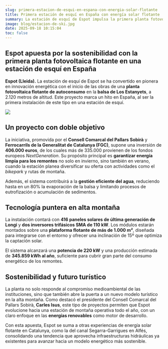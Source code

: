 ```yaml
---
slug: primera-estacion-de-esqui-en-espana-con-energia-solar-flotante
title: Primera estación de esquí en España con energía solar flotante
summary: La estación de esquí de Espot impulsa la primera planta fotovoltaica flotante en una estación de esquí en España. La instalación, ubicada en la balsa de Los Estanyets a 2.120 metros de altura, generará energía limpia para los remontes durante todo el año y reducirá la evaporación del agua, convirtiéndose en un referente de sostenibilidad en alta montaña.
image: blog/estacion-de-ski.jpg
date: 2025-09-18 10:15:04
toc: false
---
```

## Espot apuesta por la sostenibilidad con la primera planta fotovoltaica flotante en una estación de esquí en España

**Espot (Lleida).** La estación de esquí de Espot se ha convertido en pionera en innovación energética con el inicio de las obras de una **planta fotovoltaica flotante de autoconsumo** en la **balsa de Los Estanyets**, a 2.120 metros de altitud. Este proyecto marca un hito en España, al ser la primera instalación de este tipo en una estación de esquí.

![](blog/ski.jpg)

## Un proyecto con doble objetivo

La iniciativa, promovida por el **Consell Comarcal del Pallars Sobirà** y **Ferrocarrils de la Generalitat de Catalunya (FGC)**, supone una inversión de **406.000 euros**, de los cuales más de 335.000 provienen de los fondos europeos _NextGeneration_. Su propósito principal es **garantizar energía limpia para los remontes** no solo en invierno, sino también en verano, cuando la estación planea diversificar su oferta con actividades como el _bikepark_ y rutas de montaña.

Además, el sistema contribuirá a la **gestión eficiente del agua**, reduciendo hasta en un 80% la evaporación de la balsa y limitando procesos de eutrofización o acumulación de sedimentos.

## Tecnología puntera en alta montaña

La instalación contará con **416 paneles solares de última generación de Longi** y **dos inversores trifásicos SMA de 110 kW**. Los módulos estarán montados sobre una **plataforma flotante de más de 1.000 m²**, diseñada para integrarse con el entorno y ofrecer una inclinación de 15º que optimiza la captación solar.

El sistema alcanzará una **potencia de 220 kW** y una producción estimada de **345.859 kWh al año**, suficiente para cubrir gran parte del consumo energético de los remontes.

## Sostenibilidad y futuro turístico

La planta no solo responde al compromiso medioambiental de las instituciones, sino que también abre la puerta a un nuevo modelo turístico en la alta montaña. Como destacó el presidente del Consell Comarcal del Pallars Sobirà, **Carles Isus**, este tipo de proyectos permiten que Espot evolucione hacia una estación de montaña operativa todo el año, con un claro enfoque en las **energías renovables** como motor de desarrollo.

Con esta apuesta, Espot se suma a otras experiencias de energía solar flotante en Catalunya, como la del canal Segarra-Garrigues en Alfés, consolidando una tendencia que aprovecha infraestructuras hidráulicas ya existentes para avanzar hacia un modelo energético más sostenible.
